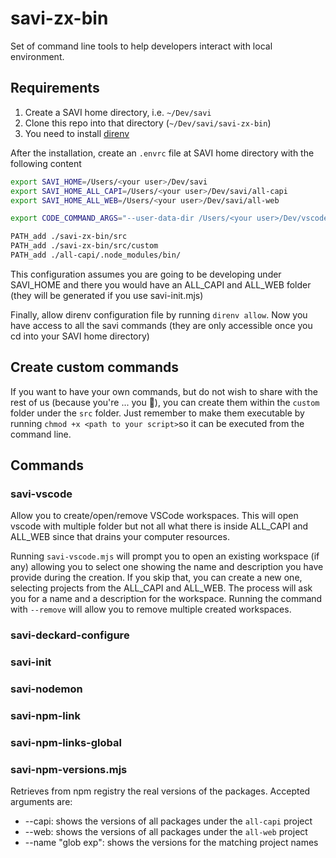 # savi-zx-bin

Set of command line tools to help developers interact with local environment.

## Requirements

1. Create a SAVI home directory, i.e. `~/Dev/savi`
2. Clone this repo into that directory (`~/Dev/savi/savi-zx-bin`)
3. You need to install [direnv](https://direnv.net/)

After the installation, create an `.envrc` file at SAVI home directory with the
following content

```bash
export SAVI_HOME=/Users/<your user>/Dev/savi
export SAVI_HOME_ALL_CAPI=/Users/<your user>/Dev/savi/all-capi
export SAVI_HOME_ALL_WEB=/Users/<your user>/Dev/savi/all-web

export CODE_COMMAND_ARGS="--user-data-dir /Users/<your user>/Dev/vscode/savi/data --extensions-dir /Users/<your user>/Dev/vscode/valassis/extensions"

PATH_add ./savi-zx-bin/src
PATH_add ./savi-zx-bin/src/custom
PATH_add ./all-capi/.node_modules/bin/
```

This configuration assumes you are going to be developing under SAVI_HOME and
there you would have an ALL_CAPI and ALL_WEB folder (they will be generated if
you use savi-init.mjs)

Finally, allow direnv configuration file by running `direnv allow`. Now you have
access to all the savi commands (they are only accessible once you cd into your
SAVI home directory)

## Create custom commands

If you want to have your own commands, but do not wish to share with the rest of
us (because you're ... you 🤣), you can create them within the `custom` folder
under the `src` folder. Just remember to make them executable by running
`chmod +x <path to your script>`so it can be executed from the command line.

## Commands

### savi-vscode

Allow you to create/open/remove VSCode workspaces. This will open vscode with
multiple folder but not all what there is inside ALL_CAPI and ALL_WEB since that
drains your computer resources.

Running `savi-vscode.mjs` will prompt you to open an existing workspace (if any)
allowing you to select one showing the name and description you have provide
during the creation.
If you skip that, you can create a new one, selecting projects from the ALL_CAPI
and ALL_WEB. The process will ask you for a name and a description for the
workspace.
Running the command with `--remove` will allow you to remove multiple created
workspaces.


### savi-deckard-configure

### savi-init

### savi-nodemon

### savi-npm-link

### savi-npm-links-global

### savi-npm-versions.mjs

Retrieves from npm registry the real versions of the packages.
Accepted arguments are:

* --capi: shows the versions of all packages under the `all-capi` project
* --web: shows the versions of all packages under the `all-web` project
* --name "glob exp": shows the versions for the matching project names
